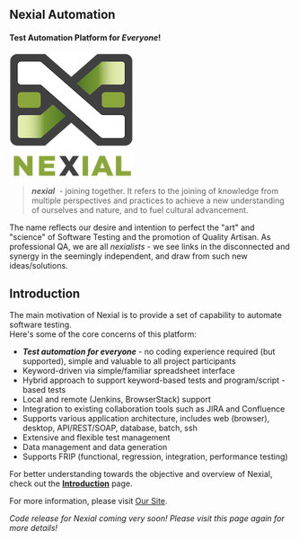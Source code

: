 ## Nexial Automation

#### Test Automation Platform for _Everyone_!

![Nexial Automation](image/logo-x.png)

> _**nexial**_  - joining together.  It refers to the joining of knowledge from multiple perspectives 
and practices to achieve a new understanding of ourselves and nature, and to fuel cultural 
advancement. 

The name reflects our desire and intention to perfect the "art" and "science" of Software Testing 
and the promotion of Quality Artisan.  As professional QA, we are all _nexialists_ - we see links
in the disconnected and synergy in the seemingly independent, and draw from such new 
ideas/solutions.

## Introduction

The main motivation of Nexial is to provide a set of capability to automate software testing.  
Here's some of the core concerns of this platform:

- ***Test automation for everyone*** - no coding experience required (but supported), simple and 
  valuable to all project participants
- Keyword-driven via simple/familiar spreadsheet interface
- Hybrid approach to support keyword-based tests and program/script -based tests
- Local and remote (Jenkins, BrowserStack) support
- Integration to existing collaboration tools such as JIRA and Confluence
- Supports various application architecture, includes web (browser), desktop, API/REST/SOAP, 
		database, batch, ssh
- Extensive and flexible test management
- Data management and data generation
- Supports FRIP (functional, regression, integration, performance testing)

For better understanding towards the objective and overview of Nexial, check out 
the **[Introduction](quickstart/IntroductionAndFAQ)** page.

For more information, please visit [Our Site](https://nexiality.github.io/documentation/).

_Code release for Nexial coming very soon! Please visit this page again for more details!_
 
